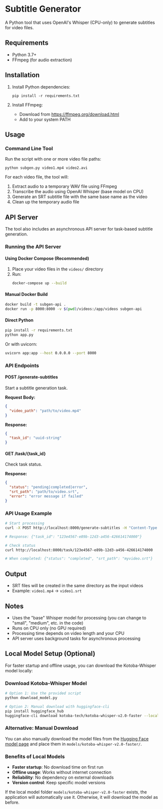 # Subtitle Generator

A Python tool that uses OpenAI's Whisper (CPU-only) to generate subtitles for video files.

## Requirements

- Python 3.7+
- FFmpeg (for audio extraction)

## Installation

1. Install Python dependencies:
   ```
   pip install -r requirements.txt
   ```

2. Install FFmpeg:
   - Download from https://ffmpeg.org/download.html
   - Add to your system PATH

## Usage

### Command Line Tool

Run the script with one or more video file paths:

```
python subgen.py video1.mp4 video2.avi
```

For each video file, the tool will:
1. Extract audio to a temporary WAV file using FFmpeg
2. Transcribe the audio using OpenAI Whisper (base model on CPU)
3. Generate an SRT subtitle file with the same base name as the video
4. Clean up the temporary audio file

## API Server

The tool also includes an asynchronous API server for task-based subtitle generation.

### Running the API Server

#### Using Docker Compose (Recommended)

1. Place your video files in the `videos/` directory
2. Run:
   ```bash
   docker-compose up --build
   ```

#### Manual Docker Build

```bash
docker build -t subgen-api .
docker run -p 8000:8000 -v $(pwd)/videos:/app/videos subgen-api
```

#### Direct Python

```bash
pip install -r requirements.txt
python app.py
```

Or with uvicorn:
```bash
uvicorn app:app --host 0.0.0.0 --port 8000
```

### API Endpoints

#### POST /generate-subtitles

Start a subtitle generation task.

**Request Body:**
```json
{
  "video_path": "path/to/video.mp4"
}
```

**Response:**
```json
{
  "task_id": "uuid-string"
}
```

#### GET /task/{task_id}

Check task status.

**Response:**
```json
{
  "status": "pending|completed|error",
  "srt_path": "path/to/video.srt",
  "error": "error message if failed"
}
```

### API Usage Example

```bash
# Start processing
curl -X POST http://localhost:8000/generate-subtitles -H "Content-Type: application/json" -d '{"video_path": "myvideo.mp4"}'

# Response: {"task_id": "123e4567-e89b-12d3-a456-426614174000"}

# Check status
curl http://localhost:8000/task/123e4567-e89b-12d3-a456-426614174000

# When completed: {"status": "completed", "srt_path": "myvideo.srt"}
```

## Output

- SRT files will be created in the same directory as the input videos
- Example: `video1.mp4` → `video1.srt`

## Notes

- Uses the "base" Whisper model for processing (you can change to "small", "medium", etc. in the code)
- Runs on CPU only (no GPU required)
- Processing time depends on video length and your CPU
- API server uses background tasks for asynchronous processing

## Local Model Setup (Optional)

For faster startup and offline usage, you can download the Kotoba-Whisper model locally:

### Download Kotoba-Whisper Model

```bash
# Option 1: Use the provided script
python download_model.py

# Option 2: Manual download with huggingface-cli
pip install huggingface_hub
huggingface-cli download kotoba-tech/kotoba-whisper-v2.0-faster --local-dir models/kotoba-whisper-v2.0-faster --local-dir-use-symlinks False
```

### Alternative: Manual Download

You can also manually download the model files from the [Hugging Face model page](https://huggingface.co/kotoba-tech/kotoba-whisper-v2.0-faster) and place them in `models/kotoba-whisper-v2.0-faster/`.

### Benefits of Local Models

- **Faster startup**: No download time on first run
- **Offline usage**: Works without internet connection
- **Reliability**: No dependency on external downloads
- **Version control**: Keep specific model versions

If the local model folder `models/kotoba-whisper-v2.0-faster` exists, the application will automatically use it. Otherwise, it will download the model as before.